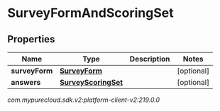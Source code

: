# SurveyFormAndScoringSet


## Properties

| Name | Type | Description | Notes |
| ------------ | ------------- | ------------- | ------------- |
| **surveyForm** | [**SurveyForm**](SurveyForm) |  |  [optional] |
| **answers** | [**SurveyScoringSet**](SurveyScoringSet) |  |  [optional] |




_com.mypurecloud.sdk.v2:platform-client-v2:219.0.0_

